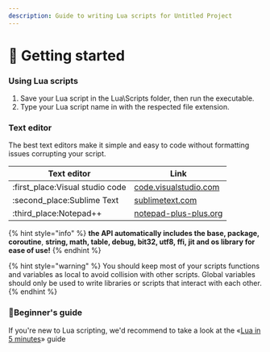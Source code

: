 ```yaml
---
description: Guide to writing Lua scripts for Untitled Project
---
```


# 📲 Getting started

### Using Lua scripts

1. Save your Lua script in the Lua\Scripts folder, then run the executable.
2. Type your Lua script name in with the respected file extension.

### Text editor

The best text editors make it simple and easy to code without formatting issues corrupting your script.

| Text editor                      | Link                                                    |
| -------------------------------- | ------------------------------------------------------- |
| :first\_place:Visual studio code | [code.visualstudio.com](https://code.visualstudio.com/) |
| :second\_place:Sublime Text      | [sublimetext.com](https://www.sublimetext.com/)         |
| :third\_place:Notepad++          | [notepad-plus-plus.org](https://notepad-plus-plus.org/) |

{% hint style="info" %}
**the API automatically includes the base, package, coroutine**, **string, math, table, debug, bit32, utf8, ffi, jit and os library for ease of use!**
{% endhint %}

{% hint style="warning" %}
You should keep most of your scripts functions and variables as local to avoid collision with other scripts. Global variables should only be used to write libraries or scripts that interact with each other.
{% endhint %}

### :beginner:Beginner's guide

If you're new to Lua scripting, we'd recommend to take a look at the «[Lua in 5 minutes](https://learnxinyminutes.com/docs/lua/)» guide
